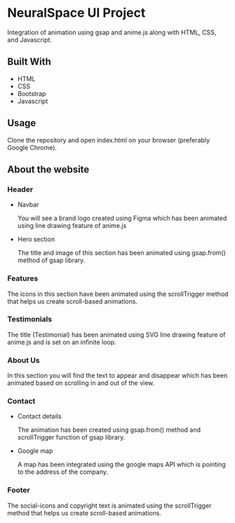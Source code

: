 # NeuralSpace UI Project
Integration of animation using gsap and anime.js along with HTML, CSS, and Javascript.

## Built With
* HTML
* CSS
* Bootstrap
* Javascript
## Usage
Clone the repository and open index.html on your browser (preferably Google Chrome).
## About the website

### Header
* Navbar

    You will see a brand logo created using Figma which has been animated using line drawing feature of anime.js

* Hero section

    The title and image of this section has been animated using gsap.from() method of gsap library.

### Features
The icons in this section have been animated using the scrollTrigger method that helps us create scroll-based animations.

### Testimonials
The title (Testimonial) has been animated using SVG line drawing feature of anime.js and is set on an infinite loop.

### About Us
In this section you will find the text to appear and disappear which has been animated based on scrolling in and out of the view.

### Contact
* Contact details

    The animation has been created using gsap.from() method and scrollTrigger function of gsap library.
* Google map

    A map has been integrated using the google maps API which is pointing to the address of the company.

### Footer
The social-icons and copyright text is animated using the scrollTrigger method that helps us create scroll-based animations.

